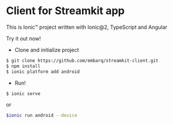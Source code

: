 # Client for Streamkit app

This is Ionic™ project written with Ionic@2, TypeScript and Angular

Try it out now!

- Clone and initialize project

```bash
$ git clone https://github.com/embarq/streamkit-client.git
$ npm install
$ ionic platform add android
```

- Run!

```bash
$ ionic serve
```

or

```bash
$ionic run android --device
```

